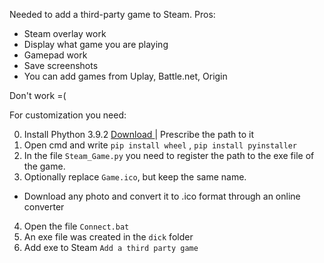 Needed to add a third-party game to Steam. Pros:

* Steam overlay work
* Display what game you are playing
* Gamepad work
* Save screenshots
* You can add games from Uplay, Battle.net, Origin


Don't work =(

For customization you need:

0) Install Phython 3.9.2 <a  href="https://www.python.org/ftp/python/3.9.2/python-3.9.2-amd64.exe"> Download </a> | Prescribe the path to it 
1) Open cmd and write ```pip install wheel``` , ```pip install pyinstaller```
2) In the file ```Steam_Game.py``` you need to register the path to the exe file of the game.
3) Optionally replace ```Game.ico```, but keep the same name.
* Download any photo and convert it to .ico format through an online converter
4) Open the file ```Сonnect.bat```
5) An exe file was created in the ```dick``` folder
6) Add exe to Steam ```Add a third party game```
